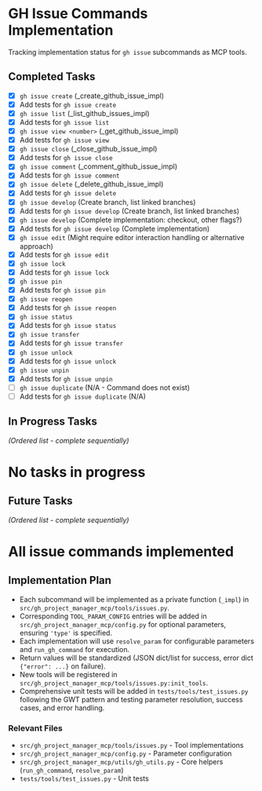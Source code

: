 # GH Issue Commands Implementation

Tracking implementation status for `gh issue` subcommands as MCP tools.

## Completed Tasks

- [x] `gh issue create` (_create_github_issue_impl)
- [x] Add tests for `gh issue create`
- [x] `gh issue list` (_list_github_issues_impl)
- [x] Add tests for `gh issue list`
- [x] `gh issue view <number>` (_get_github_issue_impl)
- [x] Add tests for `gh issue view`
- [x] `gh issue close` (_close_github_issue_impl)
- [x] Add tests for `gh issue close`
- [x] `gh issue comment` (_comment_github_issue_impl)
- [x] Add tests for `gh issue comment`
- [x] `gh issue delete` (_delete_github_issue_impl)
- [x] Add tests for `gh issue delete`
- [x] `gh issue develop` (Create branch, list linked branches)
- [x] Add tests for `gh issue develop` (Create branch, list linked branches)
- [x] `gh issue develop` (Complete implementation: checkout, other flags?)
- [x] Add tests for `gh issue develop` (Complete implementation)
- [x] `gh issue edit` (Might require editor interaction handling or alternative approach)
- [x] Add tests for `gh issue edit`
- [x] `gh issue lock`
- [x] Add tests for `gh issue lock`
- [x] `gh issue pin`
- [x] Add tests for `gh issue pin`
- [x] `gh issue reopen`
- [x] Add tests for `gh issue reopen`
- [x] `gh issue status`
- [x] Add tests for `gh issue status`
- [x] `gh issue transfer`
- [x] Add tests for `gh issue transfer`
- [x] `gh issue unlock`
- [x] Add tests for `gh issue unlock`
- [x] `gh issue unpin`
- [x] Add tests for `gh issue unpin`
- [ ] `gh issue duplicate` (N/A - Command does not exist)
- [ ] Add tests for `gh issue duplicate` (N/A)

## In Progress Tasks

*(Ordered list - complete sequentially)*
# No tasks in progress

## Future Tasks

*(Ordered list - complete sequentially)*
# All issue commands implemented

## Implementation Plan

- Each subcommand will be implemented as a private function (`_impl`) in `src/gh_project_manager_mcp/tools/issues.py`.
- Corresponding `TOOL_PARAM_CONFIG` entries will be added in `src/gh_project_manager_mcp/config.py` for optional parameters, ensuring `'type'` is specified.
- Each implementation will use `resolve_param` for configurable parameters and `run_gh_command` for execution.
- Return values will be standardized (JSON dict/list for success, error dict `{"error": ...}` on failure).
- New tools will be registered in `src/gh_project_manager_mcp/tools/issues.py:init_tools`.
- Comprehensive unit tests will be added in `tests/tools/test_issues.py` following the GWT pattern and testing parameter resolution, success cases, and error handling.

### Relevant Files

- `src/gh_project_manager_mcp/tools/issues.py` - Tool implementations
- `src/gh_project_manager_mcp/config.py` - Parameter configuration
- `src/gh_project_manager_mcp/utils/gh_utils.py` - Core helpers (`run_gh_command`, `resolve_param`)
- `tests/tools/test_issues.py` - Unit tests